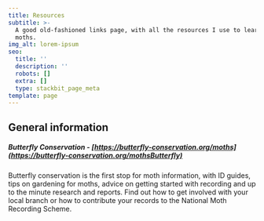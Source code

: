 ```yaml
---
title: Resources
subtitle: >-
  A good old-fashioned links page, with all the resources I use to learn about
  moths.
img_alt: lorem-ipsum
seo:
  title: ''
  description: ''
  robots: []
  extra: []
  type: stackbit_page_meta
template: page
---
```

## General information

##### Butterfly Conservation - [https://butterfly-conservation.org/moths](https://butterfly-conservation.org/mothsButterfly)

Butterfly conservation is the first stop for moth information, with ID guides, tips on gardening for moths, advice on getting started with recording and up to the minute research and reports. Find out how to get involved with your local branch or how to contribute your records to the National Moth Recording Scheme.
